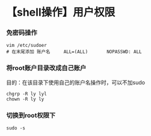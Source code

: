 # 【shell操作】用户权限

### 免密码操作

```
vim /etc/sudoer
# 在末尾添加 账户名     ALL=(ALL)       NOPASSWD: ALL
```

### 将root账户目录改成自己账户

目的：在该目录下使用自己的账户名操作时，可以不加sudo

```
chgrp -R ly lyl
chown -R ly ly
```

### 切换到root权限下

```
sudo -s
```



